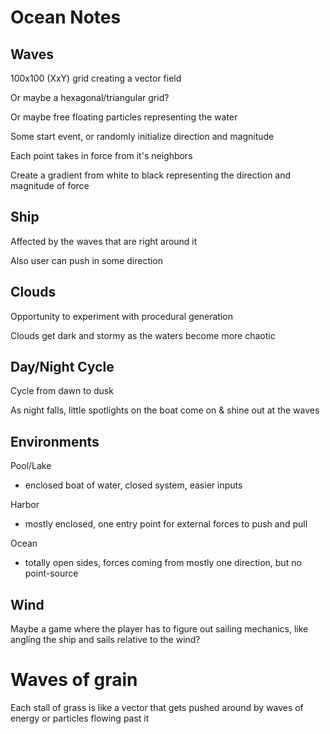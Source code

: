 # Ocean Notes

## Waves

100x100 (XxY) grid creating a vector field

Or maybe a hexagonal/triangular grid?

Or maybe free floating particles representing the water

Some start event, or randomly initialize direction and magnitude

Each point takes in force from it's neighbors

Create a gradient from white to black representing the direction and magnitude of force

## Ship

Affected by the waves that are right around it

Also user can push in some direction

## Clouds

Opportunity to experiment with procedural generation

Clouds get dark and stormy as the waters become more chaotic

## Day/Night Cycle

Cycle from dawn to dusk

As night falls, little spotlights on the boat come on & shine out at the waves

## Environments

Pool/Lake

- enclosed boat of water, closed system, easier inputs

Harbor

- mostly enclosed, one entry point for external forces to push and pull

Ocean

- totally open sides, forces coming from mostly one direction, but no point-source


## Wind

Maybe a game where the player has to figure out sailing mechanics, like angling the ship and sails relative to the wind?

# Waves of grain

Each stall of grass is like a vector that gets pushed around by waves of energy or particles flowing past it
